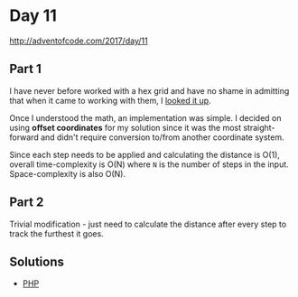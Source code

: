 # Day 11

http://adventofcode.com/2017/day/11

## Part 1

I have never before worked with a hex grid and have no shame in admitting that when it came to working with them, I
[looked it up](https://www.redblobgames.com/grids/hexagons/).

Once I understood the math, an implementation was simple. I decided on using **offset coordinates** for my solution since
it was the most straight-forward and didn't require conversion to/from another coordinate system.

Since each step needs to be applied and calculating the distance is O(1), overall time-complexity is O(N) where `N` is
the number of steps in the input. Space-complexity is also O(N).

## Part 2

Trivial modification - just need to calculate the distance after every step to track the furthest it goes.

## Solutions

 - [PHP](../../php/src/Solution/Day11Solution.php)